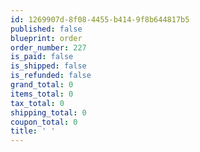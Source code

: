```yaml
---
id: 1269907d-8f08-4455-b414-9f8b644817b5
published: false
blueprint: order
order_number: 227
is_paid: false
is_shipped: false
is_refunded: false
grand_total: 0
items_total: 0
tax_total: 0
shipping_total: 0
coupon_total: 0
title: ' '
---
```

